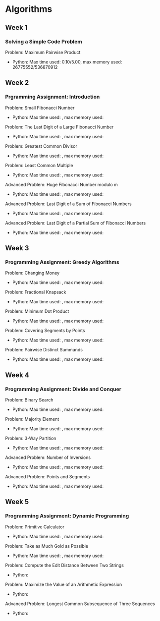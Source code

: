# Algorithms


## Week 1
### Solving a Simple Code Problem
Problem: Maximum Pairwise Product
* Python: Max time used: 0.10/5.00, max memory used: 26775552/536870912

## Week 2
###  Prgramming Assignment: Introduction
Problem: Small Fibonacci Number </br>

* Python: Max time used: , max memory used: 

Problem: The Last Digit of a Large Fibonacci Number </br>

* Python: Max time used: , max memory used: 

Problem: Greatest Common Divisor </br>

* Python: Max time used: , max memory used: 

Problem: Least Common Multiple </br>

* Python: Max time used: , max memory used: 

Advanced Problem: Huge Fibonacci Number modulo m </br>

* Python: Max time used: , max memory used: 

Advanced Problem: Last Digit of a Sum of Fibonacci Numbers </br>

* Python: Max time used: , max memory used: 

Advanced Problem: Last Digit of a Partial Sum of Fibonacci Numbers </br>

* Python: Max time used: , max memory used: 

## Week 3
###  Programming Assignment: Greedy Algorithms
Problem: Changing Money </br>

* Python: Max time used: , max memory used: 

Problem: Fractional Knapsack </br>

* Python: Max time used: , max memory used: 

Problem: Minimum Dot Product </br>

* Python: Max time used: , max memory used: 

Problem: Covering Segments by Points </br>

* Python: Max time used: , max memory used: 

Problem: Pairwise Distinct Summands </br>

* Python: Max time used: , max memory used: 

## Week 4
###  Programming Assignment: Divide and Conquer
Problem: Binary Search </br>

* Python: Max time used: , max memory used: 

Problem: Majority Element </br>

* Python: Max time used: , max memory used: 

Problem: 3-Way Partition </br>

* Python: Max time used: , max memory used: 

Advanced Problem: Number of Inversions </br>

* Python: Max time used: , max memory used: 

Advanced Problem: Points and Segments </br>

* Python: Max time used: , max memory used: 

## Week 5
### Programming Assignment: Dynamic Programming
Problem: Primitive Calculator </br>

* Python: Max time used: , max memory used: 

Problem: Take as Much Gold as Possible </br>

* Python: Max time used: , max memory used: 

Problem: Compute the Edit Distance Between Two Strings </br>

* Python:

Problem: Maximize the Value of an Arithmetic Expression </br>

* Python:

Advanced Problem: Longest Common Subsequence of Three Sequences </br>

* Python:
